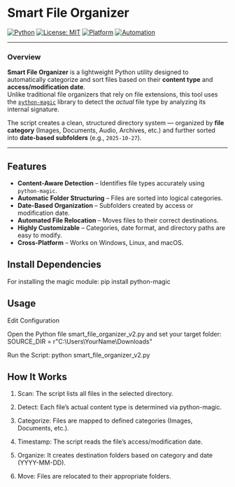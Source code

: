 # Smart File Organizer

[![Python](https://img.shields.io/badge/Python-3.7%2B-blue.svg)](https://www.python.org/)
[![License: MIT](https://img.shields.io/badge/License-MIT-green.svg)](LICENSE)
[![Platform](https://img.shields.io/badge/Platform-Windows%20%7C%20macOS%20%7C%20Linux-lightgrey)]()
[![Automation](https://img.shields.io/badge/Automation-Ready-success.svg)]()

---

### Overview
**Smart File Organizer** is a lightweight Python utility designed to automatically categorize and sort files based on their **content type** and **access/modification date**.  
Unlike traditional file organizers that rely on file extensions, this tool uses the [`python-magic`](https://pypi.org/project/python-magic/) library to detect the *actual* file type by analyzing its internal signature.  

The script creates a clean, structured directory system — organized by **file category** (Images, Documents, Audio, Archives, etc.) and further sorted into **date-based subfolders** (e.g., `2025-10-27`).

---

## Features

-  **Content-Aware Detection** – Identifies file types accurately using `python-magic`.  
-  **Automatic Folder Structuring** – Files are sorted into logical categories.  
-  **Date-Based Organization** – Subfolders created by access or modification date.  
-  **Automated File Relocation** – Moves files to their correct destinations.  
-  **Highly Customizable** – Categories, date format, and directory paths are easy to modify.  
-  **Cross-Platform** – Works on Windows, Linux, and macOS. 


## Install Dependencies

For installing the magic module:
                                pip install python-magic

## Usage

Edit Configuration

Open the Python file smart_file_organizer_v2.py and set your target folder: SOURCE_DIR = r"C:\Users\YourName\Downloads"

Run the Script: python smart_file_organizer_v2.py


## How It Works

1. Scan: The script lists all files in the selected directory.

2. Detect: Each file’s actual content type is determined via python-magic.

3. Categorize: Files are mapped to defined categories (Images, Documents, etc.).

4. Timestamp: The script reads the file’s access/modification date.

5. Organize: It creates destination folders based on category and date (YYYY-MM-DD).

6. Move: Files are relocated to their appropriate folders.
